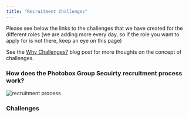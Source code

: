 ```yaml
---
title: "Recruitment Challenges"
---
```


Please see below the links to the challenges that we have created for the different roles (we are adding more every day, so if the role you want to apply for is not there, keep an eye on this
page)

See the [Why Challenges?](/blog/2017/12/11/why-challenges/) blog post for more thoughts on the concept of challenges.

### How does the Photobox Group Secuirty recruitment process work?
![recruitment process](/img/blog/Pbx_Security_Infographic_Amendments_Screen72ppp.jpg)

### Challenges
